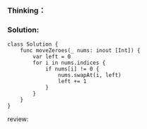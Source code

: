 ### Thinking：

### Solution:

```
class Solution {
    func moveZeroes(_ nums: inout [Int]) {
        var left = 0
        for i in nums.indices {
	        if nums[i] != 0 {
		        nums.swapAt(i, left)
		        left += 1
	        }
        }
    }
}
```

review: